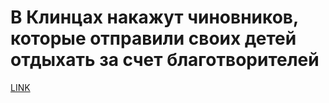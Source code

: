 # В Клинцах накажут чиновников, которые отправили своих детей отдыхать за счет благотворителей 



[LINK](https://varlamov.ru/3236816.html)